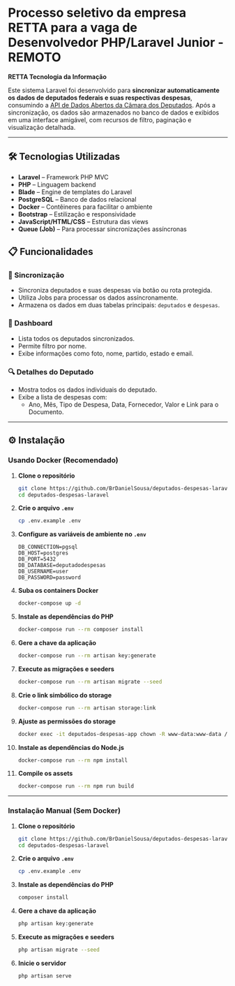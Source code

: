 
# Processo seletivo da empresa RETTA para a vaga de Desenvolvedor PHP/Laravel Junior - REMOTO
**RETTA Tecnologia da Informação**

Este sistema Laravel foi desenvolvido para **sincronizar automaticamente os dados de deputados federais e suas respectivas despesas**, consumindo a [API de Dados Abertos da Câmara dos Deputados](https://dadosabertos.camara.leg.br/). Após a sincronização, os dados são armazenados no banco de dados e exibidos em uma interface amigável, com recursos de filtro, paginação e visualização detalhada.

---

## 🛠️ Tecnologias Utilizadas

- **Laravel** – Framework PHP MVC
- **PHP** – Linguagem backend
- **Blade** – Engine de templates do Laravel
- **PostgreSQL** – Banco de dados relacional
- **Docker** – Contêineres para facilitar o ambiente
- **Bootstrap** – Estilização e responsividade
- **JavaScript/HTML/CSS** – Estrutura das views
- **Queue (Job)** – Para processar sincronizações assíncronas

## 📋 Funcionalidades

### 🔁 Sincronização
- Sincroniza deputados e suas despesas via botão ou rota protegida.
- Utiliza Jobs para processar os dados assíncronamente.
- Armazena os dados em duas tabelas principais: `deputados` e `despesas`.

### 📂 Dashboard
- Lista todos os deputados sincronizados.
- Permite filtro por nome.
- Exibe informações como foto, nome, partido, estado e email.

### 🔍 Detalhes do Deputado
- Mostra todos os dados individuais do deputado.
- Exibe a lista de despesas com:
  - Ano, Mês, Tipo de Despesa, Data, Fornecedor, Valor e Link para o Documento.

---
## ⚙️ Instalação

### Usando Docker (Recomendado)

1. **Clone o repositório**
    ```bash
    git clone https://github.com/BrDanielSousa/deputados-despesas-laravel.git
    cd deputados-despesas-laravel
    ```

2. **Crie o arquivo `.env`**
    ```bash
    cp .env.example .env
    ```

3. **Configure as variáveis de ambiente no `.env`**
    ```
    DB_CONNECTION=pgsql
    DB_HOST=postgres
    DB_PORT=5432
    DB_DATABASE=deputadodespesas
    DB_USERNAME=user
    DB_PASSWORD=password
    ```

4. **Suba os containers Docker**
    ```bash
    docker-compose up -d
    ```

5. **Instale as dependências do PHP**
    ```bash
    docker-compose run --rm composer install
    ```

6. **Gere a chave da aplicação**
    ```bash
    docker-compose run --rm artisan key:generate
    ```

7. **Execute as migrações e seeders**
    ```bash
    docker-compose run --rm artisan migrate --seed
    ```

8. **Crie o link simbólico do storage**
    ```bash
    docker-compose run --rm artisan storage:link
    ```

9. **Ajuste as permissões do storage**
    ```bash
    docker exec -it deputados-despesas-app chown -R www-data:www-data /var/www/storage
    ```

10. **Instale as dependências do Node.js**
    ```bash
    docker-compose run --rm npm install
    ```

11. **Compile os assets**
    ```bash
    docker-compose run --rm npm run build
    ```

---

### Instalação Manual (Sem Docker)

1. **Clone o repositório**
    ```bash
    git clone https://github.com/BrDanielSousa/deputados-despesas-laravel.git
    cd deputados-despesas-laravel
    ```

2. **Crie o arquivo `.env`**
    ```bash
    cp .env.example .env
    ```

3. **Instale as dependências do PHP**
    ```bash
    composer install
    ```

4. **Gere a chave da aplicação**
    ```bash
    php artisan key:generate
    ```

5. **Execute as migrações e seeders**
    ```bash
    php artisan migrate --seed
    ```

6. **Inicie o servidor**
    ```bash
    php artisan serve
    ```
